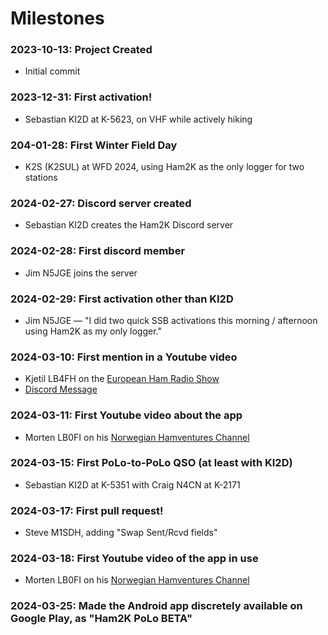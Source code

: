 # Milestones

### 2023-10-13: Project Created
* Initial commit

### 2023-12-31: First activation!
* Sebastian KI2D at K-5623, on VHF while actively hiking

### 204-01-28: First Winter Field Day
* K2S (K2SUL) at WFD 2024, using Ham2K as the only logger for two stations

### 2024-02-27: Discord server created
* Sebastian KI2D creates the Ham2K Discord server

### 2024-02-28: First discord member
* Jim N5JGE joins the server

### 2024-02-29: First activation other than KI2D
* Jim N5JGE —  "I did two quick SSB activations this morning / afternoon using Ham2K as my only logger."

### 2024-03-10: First mention in a Youtube video
* Kjetil LB4FH on the [European Ham Radio Show](https://www.youtube.com/watch?v=hpY18WrhW7s&t=863s)
* [Discord Message](https://discord.com/channels/1212171460899119155/1212171461960409161/1213957389989187604)

### 2024-03-11: First Youtube video about the app
* Morten LB0FI on his [Norwegian Hamventures Channel](https://youtu.be/UsHR6Q329E0)

### 2024-03-15: First PoLo-to-PoLo QSO (at least with KI2D)
* Sebastian KI2D at K-5351 with Craig N4CN at K-2171

### 2024-03-17: First pull request!
* Steve M1SDH, adding "Swap Sent/Rcvd fields"

### 2024-03-18: First Youtube video of the app in use
* Morten LB0FI on his [Norwegian Hamventures Channel](https://youtu.be/_diPKWNjX0A?si=A5J-Vl0eLBz1px-q)

### 2024-03-25: Made the Android app discretely available on Google Play, as "Ham2K PoLo BETA"
